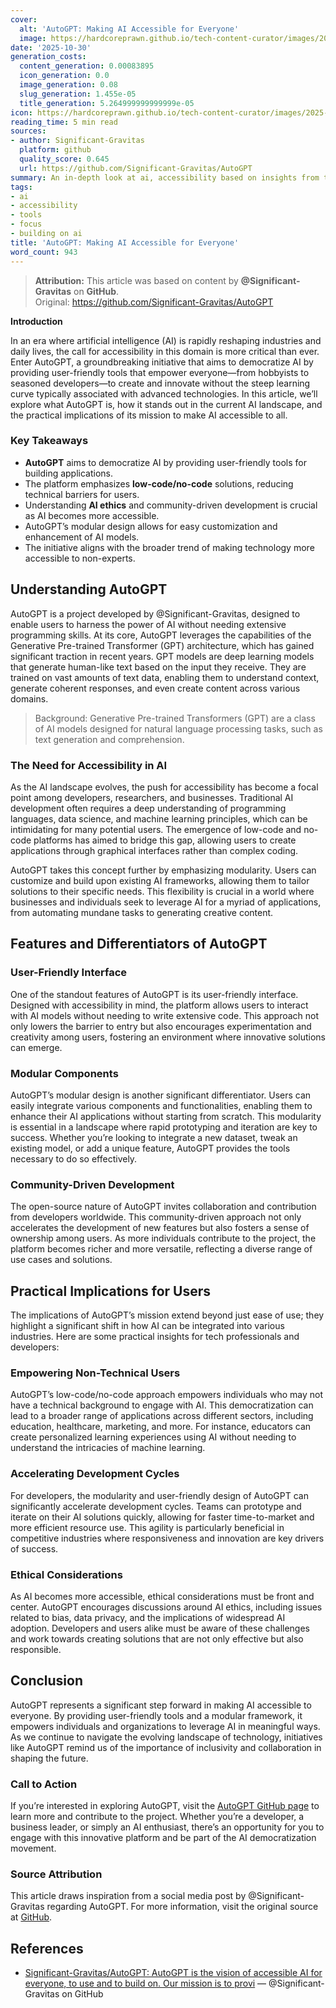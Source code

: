 ```yaml
---
cover:
  alt: 'AutoGPT: Making AI Accessible for Everyone'
  image: https://hardcoreprawn.github.io/tech-content-curator/images/2025-10-30-autogpt-ai-accessible.png
date: '2025-10-30'
generation_costs:
  content_generation: 0.00083895
  icon_generation: 0.0
  image_generation: 0.08
  slug_generation: 1.455e-05
  title_generation: 5.264999999999999e-05
icon: https://hardcoreprawn.github.io/tech-content-curator/images/2025-10-30-autogpt-ai-accessible-icon.png
reading_time: 5 min read
sources:
- author: Significant-Gravitas
  platform: github
  quality_score: 0.645
  url: https://github.com/Significant-Gravitas/AutoGPT
summary: An in-depth look at ai, accessibility based on insights from the tech community.
tags:
- ai
- accessibility
- tools
- focus
- building on ai
title: 'AutoGPT: Making AI Accessible for Everyone'
word_count: 943
---
```


> **Attribution:** This article was based on content by **@Significant-Gravitas** on **GitHub**.  
> Original: https://github.com/Significant-Gravitas/AutoGPT

**Introduction**

In an era where artificial intelligence (AI) is rapidly reshaping industries and daily lives, the call for accessibility in this domain is more critical than ever. Enter AutoGPT, a groundbreaking initiative that aims to democratize AI by providing user-friendly tools that empower everyone—from hobbyists to seasoned developers—to create and innovate without the steep learning curve typically associated with advanced technologies. In this article, we’ll explore what AutoGPT is, how it stands out in the current AI landscape, and the practical implications of its mission to make AI accessible to all.

### Key Takeaways
- **AutoGPT** aims to democratize AI by providing user-friendly tools for building applications.
- The platform emphasizes **low-code/no-code** solutions, reducing technical barriers for users.
- Understanding **AI ethics** and community-driven development is crucial as AI becomes more accessible.
- AutoGPT’s modular design allows for easy customization and enhancement of AI models.
- The initiative aligns with the broader trend of making technology more accessible to non-experts.

## Understanding AutoGPT

AutoGPT is a project developed by @Significant-Gravitas, designed to enable users to harness the power of AI without needing extensive programming skills. At its core, AutoGPT leverages the capabilities of the Generative Pre-trained Transformer (GPT) architecture, which has gained significant traction in recent years. GPT models are deep learning models that generate human-like text based on the input they receive. They are trained on vast amounts of text data, enabling them to understand context, generate coherent responses, and even create content across various domains.

> Background: Generative Pre-trained Transformers (GPT) are a class of AI models designed for natural language processing tasks, such as text generation and comprehension.

### The Need for Accessibility in AI

As the AI landscape evolves, the push for accessibility has become a focal point among developers, researchers, and businesses. Traditional AI development often requires a deep understanding of programming languages, data science, and machine learning principles, which can be intimidating for many potential users. The emergence of low-code and no-code platforms has aimed to bridge this gap, allowing users to create applications through graphical interfaces rather than complex coding.

AutoGPT takes this concept further by emphasizing modularity. Users can customize and build upon existing AI frameworks, allowing them to tailor solutions to their specific needs. This flexibility is crucial in a world where businesses and individuals seek to leverage AI for a myriad of applications, from automating mundane tasks to generating creative content.

## Features and Differentiators of AutoGPT

### User-Friendly Interface

One of the standout features of AutoGPT is its user-friendly interface. Designed with accessibility in mind, the platform allows users to interact with AI models without needing to write extensive code. This approach not only lowers the barrier to entry but also encourages experimentation and creativity among users, fostering an environment where innovative solutions can emerge.

### Modular Components

AutoGPT’s modular design is another significant differentiator. Users can easily integrate various components and functionalities, enabling them to enhance their AI applications without starting from scratch. This modularity is essential in a landscape where rapid prototyping and iteration are key to success. Whether you’re looking to integrate a new dataset, tweak an existing model, or add a unique feature, AutoGPT provides the tools necessary to do so effectively.

### Community-Driven Development

The open-source nature of AutoGPT invites collaboration and contribution from developers worldwide. This community-driven approach not only accelerates the development of new features but also fosters a sense of ownership among users. As more individuals contribute to the project, the platform becomes richer and more versatile, reflecting a diverse range of use cases and solutions.

## Practical Implications for Users

The implications of AutoGPT’s mission extend beyond just ease of use; they highlight a significant shift in how AI can be integrated into various industries. Here are some practical insights for tech professionals and developers:

### Empowering Non-Technical Users

AutoGPT’s low-code/no-code approach empowers individuals who may not have a technical background to engage with AI. This democratization can lead to a broader range of applications across different sectors, including education, healthcare, marketing, and more. For instance, educators can create personalized learning experiences using AI without needing to understand the intricacies of machine learning.

### Accelerating Development Cycles

For developers, the modularity and user-friendly design of AutoGPT can significantly accelerate development cycles. Teams can prototype and iterate on their AI solutions quickly, allowing for faster time-to-market and more efficient resource use. This agility is particularly beneficial in competitive industries where responsiveness and innovation are key drivers of success.

### Ethical Considerations

As AI becomes more accessible, ethical considerations must be front and center. AutoGPT encourages discussions around AI ethics, including issues related to bias, data privacy, and the implications of widespread AI adoption. Developers and users alike must be aware of these challenges and work towards creating solutions that are not only effective but also responsible.

## Conclusion

AutoGPT represents a significant step forward in making AI accessible to everyone. By providing user-friendly tools and a modular framework, it empowers individuals and organizations to leverage AI in meaningful ways. As we continue to navigate the evolving landscape of technology, initiatives like AutoGPT remind us of the importance of inclusivity and collaboration in shaping the future.

### Call to Action

If you’re interested in exploring AutoGPT, visit the [AutoGPT GitHub page](https://github.com/Significant-Gravitas/AutoGPT) to learn more and contribute to the project. Whether you’re a developer, a business leader, or simply an AI enthusiast, there’s an opportunity for you to engage with this innovative platform and be part of the AI democratization movement.

### Source Attribution

This article draws inspiration from a social media post by @Significant-Gravitas regarding AutoGPT. For more information, visit the original source at [GitHub](https://github.com/Significant-Gravitas/AutoGPT).

## References

- [Significant-Gravitas/AutoGPT: AutoGPT is the vision of accessible AI for everyone, to use and to build on. Our mission is to provi](https://github.com/Significant-Gravitas/AutoGPT) — @Significant-Gravitas on GitHub